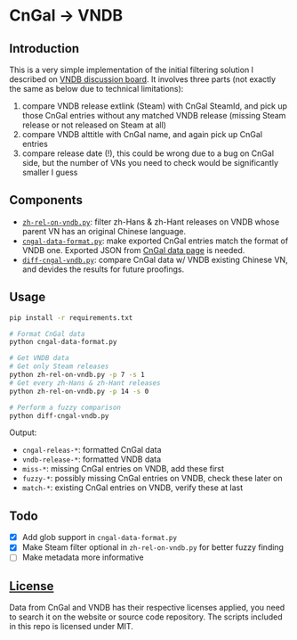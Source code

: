 # CnGal -> VNDB

## Introduction

This is a very simple implementation of the initial filtering solution I described on [VNDB discussion board](https://vndb.org/t20918.3). It involves three parts (not exactly the same as below due to technical limitations):
1. compare VNDB release extlink (Steam) with CnGal SteamId, and pick up those CnGal entries without any matched VNDB release (missing Steam release or not released on Steam at all)
2. compare VNDB alttitle with CnGal name, and again pick up CnGal entries
3. compare release date (!), this could be wrong due to a bug on CnGal side, but the number of VNs you need to check would be significantly smaller I guess

## Components

- [`zh-rel-on-vndb.py`](zh-rel-on-vndb.py): filter zh-Hans & zh-Hant releases on VNDB whose parent VN has an original Chinese language.
- [`cngal-data-format.py`](cngal-data-format.py): make exported CnGal entries match the format of VNDB one. Exported JSON from [CnGal data page](https://www.cngal.org/data) is needed.
- [`diff-cngal-vndb.py`](diff-cngal-vndb.py): compare CnGal data w/ VNDB existing Chinese VN, and devides the results for future proofings.

## Usage

```sh
pip install -r requirements.txt

# Format CnGal data
python cngal-data-format.py

# Get VNDB data
# Get only Steam releases
python zh-rel-on-vndb.py -p 7 -s 1
# Get every zh-Hans & zh-Hant releases
python zh-rel-on-vndb.py -p 14 -s 0

# Perform a fuzzy comparison
python diff-cngal-vndb.py
```

Output:
- `cngal-releas-*`: formatted CnGal data
- `vndb-release-*`: formatted VNDB data
- `miss-*`: missing CnGal entries on VNDB, add these first
- `fuzzy-*`: possibly missing CnGal entries on VNDB, check these later on
- `match-*`: existing CnGal entries on VNDB, verify these at last

## Todo

- [x] Add glob support in `cngal-data-format.py`
- [x] Make Steam filter optional in `zh-rel-on-vndb.py` for better fuzzy finding
- [ ] Make metadata more informative

## [License](LICENSE)

Data from CnGal and VNDB has their respective licenses applied, you need to search it on the website or source code repository.
The scripts included in this repo is licensed under MIT.
